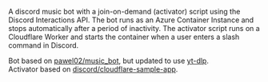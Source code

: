 A discord music bot with a join-on-demand (activator) script using the Discord Interactions API. The bot runs as an Azure Container Instance and stops automatically after a period of inactivity. The activator script runs on a Cloudflare Worker and starts the container when a user enters a slash command in Discord.

Bot based on [pawel02/music_bot](https://github.com/pawel02/music_bot), but updated to use [yt-dlp](https://github.com/yt-dlp/yt-dlp). \
Activator based on [discord/cloudflare-sample-app](https://github.com/discord/cloudflare-sample-app).